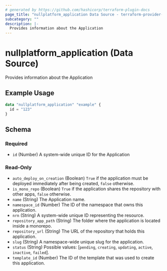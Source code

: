 ```yaml
---
# generated by https://github.com/hashicorp/terraform-plugin-docs
page_title: "nullplatform_application Data Source - terraform-provider-nullplatform"
subcategory: ""
description: |-
  Provides information about the Application
---
```


# nullplatform_application (Data Source)

Provides information about the Application

## Example Usage

```terraform
data "nullplatform_application" "example" {
  id = "123"
}
```

<!-- schema generated by tfplugindocs -->
## Schema

### Required

- `id` (Number) A system-wide unique ID for the Application

### Read-Only

- `auto_deploy_on_creation` (Boolean) `True` if the application must be deployed immediately after being created, `false` otherwise.
- `is_mono_repo` (Boolean) `True` if the application shares the repository with other apps, `false` otherwise.
- `name` (String) The Application name.
- `namespace_id` (Number) The ID of the namespace that owns this application.
- `nrn` (String) A system-wide unique ID representing the resource.
- `repository_app_path` (String) The folder where the application is located inside a monorepo.
- `repository_url` (String) The URL of the repository that holds this application.
- `slug` (String) A namespace-wide unique slug for the application.
- `status` (String) Possible values: [`pending`, `creating`, `updating`, `active`, `inactive`, `failed`].
- `template_id` (Number) The ID of the template that was used to create this application.
